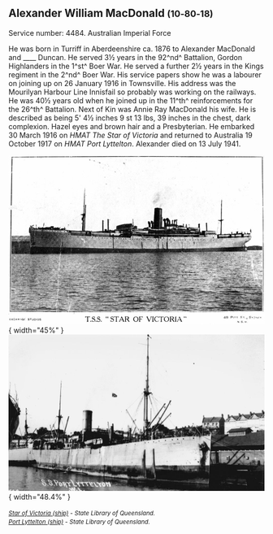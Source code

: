 ## Alexander William MacDonald <small>(10‑80‑18)</small>

Service number: 4484. Australian Imperial Force 

He was born in Turriff in Aberdeenshire ca. 1876 to Alexander MacDonald and ____ Duncan. He served 3½ years in the 92^nd^ Battalion, Gordon Highlanders in the 1^st^ Boer War. He served a further 2½ years in the Kings regiment in the 2^nd^ Boer War. His service papers show he was a labourer on joining up on 26 January 1916 in Townsville. His address was the Mourilyan Harbour Line Innisfail so probably was working on the railways. He was 40½ years old when he joined up in the 11^th^ reinforcements for the 26^th^ Battalion. Next of Kin was Annie Ray MacDonald his wife. He is described as being 5' 4½ inches 9 st 13 lbs, 39 inches in the chest, dark complexion. Hazel eyes and brown hair and a Presbyterian. He embarked 30 March 1916 on *HMAT The Star of Victoria* and returned to Australia 19 October 1917 on *HMAT Port Lyttelton*. Alexander died on 13 July 1941.

![Star of Victoria (ship)](../assets/star-of-victoria-ship.jpg){ width="45%" }  ![Port Lyttelton (ship)](../assets/port-lyttelton-ship.jpg){ width="48.4%" }

*<small>[Star of Victoria (ship)](http://onesearch.slq.qld.gov.au/permalink/f/1upgmng/slq_alma21220409940002061) - State Library of Queensland. </small>* <br>
*<small>[Port Lyttelton (ship)](http://onesearch.slq.qld.gov.au/permalink/f/1upgmng/slq_alma21218360000002061) - State Library of Queensland.</small>*
